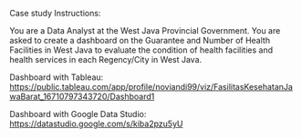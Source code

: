 Case study Instructions:

You are a Data Analyst at the West Java Provincial Government. You are asked to create a dashboard on the Guarantee and Number of Health Facilities in West Java to evaluate the condition of health facilities and health services in each Regency/City in West Java.

Dashboard with Tableau:
https://public.tableau.com/app/profile/noviandi99/viz/FasilitasKesehatanJawaBarat_16710797343720/Dashboard1


Dashboard with Google Data Studio:
https://datastudio.google.com/s/kiba2pzu5yU

